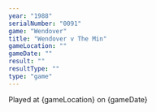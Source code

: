 ```yaml
---
year: "1988"
serialNumber: "0091" 
game: "Wendover"
title: "Wendover v The Min"
gameLocation: ""
gameDate: ""
result: ""
resultType: ""
type: "game"
---
```


Played at {gameLocation} on {gameDate} 